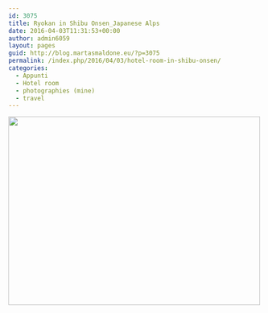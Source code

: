 ```yaml
---
id: 3075
title: Ryokan in Shibu Onsen_Japanese Alps
date: 2016-04-03T11:31:53+00:00
author: admin6059
layout: pages
guid: http://blog.martasmaldone.eu/?p=3075
permalink: /index.php/2016/04/03/hotel-room-in-shibu-onsen/
categories:
  - Appunti
  - Hotel room
  - photographies (mine)
  - travel
---
```

<img class="aligncenter wp-image-3103 size-full" src="http://blog.martasmaldone.eu/wp-content/uploads/2016/04/shibuonsen-640x480rit-e1473678746505.jpg" width="500" height="375" />